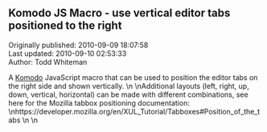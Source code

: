## Komodo JS Macro - use vertical editor tabs positioned to the right  
Originally published: 2010-09-09 18:07:58  
Last updated: 2010-09-10 02:53:33  
Author: Todd Whiteman  
  
A [Komodo](http://www.activestate.com/komodo-ide) JavaScript macro that can be used to position the editor tabs on the right side and shown vertically.\n\nAdditional layouts (left, right, up, down, vertical, horizontal) can be made with different combinations, see here for the Mozilla tabbox positioning documentation:\nhttps://developer.mozilla.org/en/XUL_Tutorial/Tabboxes#Position_of_the_tabs\n\n
